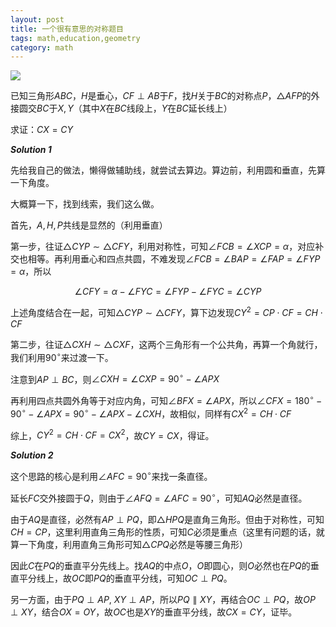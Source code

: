 ```yaml
---
layout: post
title: 一个很有意思的对称题目
tags: math,education,geometry
category: math
---
```


![](https://crsando.github.io/images/2025-04-25/A002.png)

已知三角形$ABC$，$H$是垂心，$CF \perp AB$于$F$，找$H$关于$BC$的对称点$P$，$\triangle AFP$的外接圆交$BC$于$X,Y$（其中$X$在$BC$线段上，$Y$在$BC$延长线上）

求证：$CX = CY$

***Solution 1***

先给我自己的做法，懒得做辅助线，就尝试去算边。算边前，利用圆和垂直，先算一下角度。

大概算一下，找到线索，我们这么做。

首先，$A,H,P$共线是显然的（利用垂直）

第一步，往证$\triangle CYP \sim \triangle CFY$，利用对称性，可知$\angle FCB = \angle XCP = \alpha$，对应补交也相等。再利用垂心和四点共圆，不难发现$\angle FCB = \angle BAP = \angle FAP = \angle FYP = \alpha$，所以

$$
    \angle CFY = \alpha - \angle FYC = \angle FYP - \angle FYC = \angle CYP
$$

上述角度结合在一起，可知$\triangle CYP \sim \triangle CFY$，算下边发现$CY^2 = CP \cdot CF = CH \cdot CF$

第二步，往证$\triangle CXH \sim \triangle CXF$，这两个三角形有一个公共角，再算一个角就行，我们利用$90^\circ$来过渡一下。

注意到$AP \perp BC$，则$\angle CXH = \angle CXP = 90^\circ - \angle APX$

再利用四点共圆外角等于对应内角，可知$\angle BFX = \angle APX$，所以$\angle CFX= 180^\circ - 90^\circ - \angle APX = 90^\circ - \angle APX - \angle CXH$，故相似，同样有$CX^2 = CH \cdot CF$

综上，$CY^2 = CH \cdot CF = CX^2$，故$CY = CX$，得证。

***Solution 2***

这个思路的核心是利用$\angle AFC = 90^\circ$来找一条直径。

延长$FC$交外接圆于$Q$，则由于$\angle AFQ = \angle AFC = 90^\circ$，可知$AQ$必然是直径。

由于$AQ$是直径，必然有$AP \perp PQ$，即$\triangle HPQ$是直角三角形。但由于对称性，可知$CH = CP$，这里利用直角三角形的性质，可知$C$必须是重点（这里有问题的话，就算一下角度，利用直角三角形可知$\triangle CPQ$必然是等腰三角形）

因此$C$在$PQ$的垂直平分先线上。找$AQ$的中点$O$，$O$即圆心，则$O$必然也在$PQ$的垂直平分线上，故$OC$即$PQ$的垂直平分线，可知$OC \perp PQ$。

另一方面，由于$PQ \perp AP$, $XY \perp AP$，所以$PQ \parallel XY$，再结合$OC \perp PQ$，故$OP \perp XY$，结合$OX = OY$，故$OC$也是$XY$的垂直平分线，故$CX = CY$，证毕。